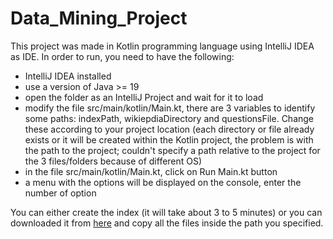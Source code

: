 # Data_Mining_Project

This project was made in Kotlin programming language using IntelliJ IDEA as IDE. In order to run, you need to have the following:
 - IntelliJ IDEA installed
 - use a version of Java >= 19
 - open the folder as an IntelliJ Project and wait for it to load
- modify the file src/main/kotlin/Main.kt, there are 3 variables to identify some paths: indexPath, wikiepdiaDirectory and questionsFile. Change these according to your project location (each directory or file already exists or it will be created within the Kotlin project, the problem is with the path to the project; couldn't specify a path relative to the project for the 3 files/folders because of different OS)
- in the file src/main/kotlin/Main.kt, click on Run Main.kt button 
- a menu with the options will be displayed on the console, enter the number of option

You can either create the index (it will take about 3 to 5 minutes) or you can downloaded it from [here](https://drive.google.com/drive/folders/1kCe_kGej6Lp9rKOEPNhzOeBegjGeleLZ) and copy all the files inside the path you specified.
